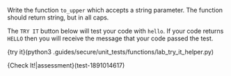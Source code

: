 Write the function `to_upper` which accepts a string parameter. The function should return string, but in all caps.

The `TRY IT` button below will test your code with `hello`. If your code returns `HELLO` then you will receive the message that your code passed the test.

{try it}(python3 .guides/secure/unit_tests/functions/lab_try_it_helper.py)

{Check It!|assessment}(test-1891014617)

